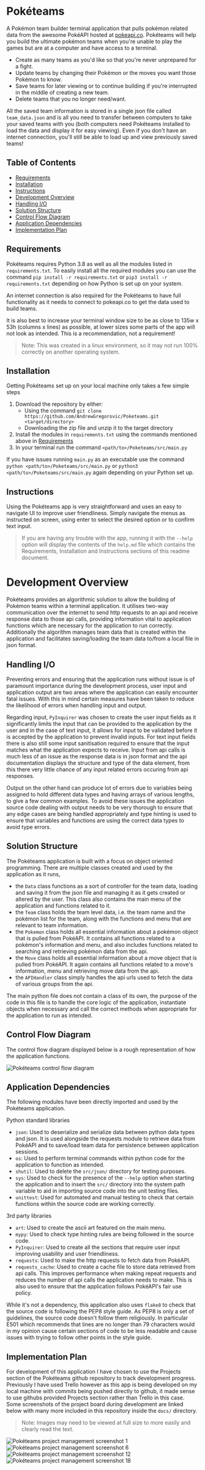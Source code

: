 # Pokéteams

A Pokémon team builder terminal application that pulls pokémon related data from the awesome PokéAPI hosted at [pokeapi.co](https://pokeapi.co). Pokéteams will help you build the ultimate pokémon teams when you're unable to play the games but are at a computer and have access to a terminal.

- Create as many teams as you'd like so that you're never unprepared for a fight.
- Update teams by changing their Pokémon or the moves you want those Pokémon to know.
- Save teams for later viewing or to continue building if you're interrupted in the middle of creating a new team.
- Delete teams that you no longer need/want.

All the saved team information is stored in a single json file called `team_data.json` and is all you need to transfer between computers to take your saved teams with you (both computers need Pokéteams installed to load the data and display it for easy viewing). Even if you don't have an internet connection, you'll still be able to load up and view previously saved teams!

## Table of Contents
- [Requirements](#requirements)
- [Installation](#installation)
- [Instructions](#instructions)
- [Development Overview](#development-overview)
- [Handling I/O](#handling-io)
- [Solution Structure](#solution-structure)
- [Control Flow Diagram](#control-flow-diagram)
- [Application Dependencies](#application-dependencies)
- [Implementation Plan](#implementation-plan)

## Requirements

Pokéteams requires Python 3.8 as well as all the modules listed in `requirements.txt`. To easily install all the required modules you can use the command `pip install -r requirements.txt` or `pip3 install -r requirements.txt` depending on how Python is set up on your system.

An internet connection is also required for the Pokéteams to have full functionality as it needs to connect to pokeapi.co to get the data used to build teams.

It is also best to increase your terminal window size to be as close to 135w x 53h (columns x lines) as possible, at lower sizes some parts of the app will not look as intended. This is a recommendation, not a requirement!

> Note: This was created in a linux environment, so it may not run 100% correctly on another operating system.

## Installation

Getting Pokéteams set up on your local machine only takes a few simple steps
1. Download the repository by either:
    - Using the command `git clone https://github.com/AndrewGregorovic/Poketeams.git <target/directory>`
    - Downloading the zip file and unzip it to the target directory
2. Install the modules in `requirements.txt` using the commands mentioned above in [Requirements](#requirements) 
3. In your terminal run the command `<path/to>/Poketeams/src/main.py`

If you have issues running `main.py` as an executable use the command `python <path/to>/Poketeams/src/main.py` or `python3 <path/to>/Poketeams/src/main.py` again depending on your Python set up.

## Instructions

Using the Pokéteams app is very straightforward and uses an easy to navigate UI to improve user friendliness. Simply navigate the menus as instructed on screen, using enter to select the desired option or to confirm text input.

> If you are having any trouble with the app, running it with the `--help` option will display the contents of the `help.md` file which contains the Requirements, Installation and Instructions sections of this readme document.

# Development Overview

Pokéteams provides an algorithmic solution to allow the building of Pokémon teams within a terminal application. It utilises two-way communication over the internet to send http requests to an api and receive response data to those api calls, providing information vital to application functions which are necessary for the application to run correctly. Additionally the algorithm manages team data that is created within the application and facilitates saving/loading the team data to/from a local file in json format.

## Handling I/O

Preventing errors and ensuring that the application runs without issue is of paramount importance during the development process, user input and application output are two areas where the application can easily encounter fatal issues. With this in mind certain measures have been taken to reduce the likelihood of errors when handling input and output.

Regarding input, `PyInquirer` was chosen to create the user input fields as it significantly limits the input that can be provided to the application by the user and in the case of text input, it allows for input to be validated before it is accepted by the application to prevent invalid inputs. For text input fields there is also still some input sanitisation required to ensure that the input matches what the application expects to receive. Input from api calls is much less of an issue as the response data is in json format and the api documentation displays the structure and type of the data element, from this there very little chance of any input related errors occuring from api responses.

Output on the other hand can produce lot of errors due to variables being assigned to hold different data types and having arrays of various lengths, to give a few common examples. To avoid these issues the application source code dealing with output needs to be very thorough to ensure that any edge cases are being handled appropriately and type hinting is used to ensure that variables and functions are using the correct data types to avoid type errors.

## Solution Structure

The Pokéteams application is built with a focus on object oriented programming. There are multiple classes created and used by the application as it runs,
- the `Data` class functions as a sort of controller for the team data, loading and saving it from the json file and managing it as it gets created or altered by the user. This class also contains the main menu of the application and functions related to it.
- the `Team` class holds the team level data, i.e. the team name and the pokémon list for the team, along with the functions and menu that are relevant to team information.
- the `Pokemon` class holds all essential information about a pokémon object that is pulled from PokéAPI. It contains all functions related to a pokémon's information and menu, and also includes functions related to searching and retrieving pokémon data from the api.
- the `Move` class holds all essential information about a move object that is pulled from PokéAPI. It again contains all functions related to a move's information, menu and retrieving move data from the api.
- the `APIHandler` class simply handles the api urls used to fetch the data of various groups from the api.

The main python file does not contain a class of its own, the purpose of the code in this file is to handle the core logic of the application, instantiate objects when necessary and call the correct methods when appropriate for the application to run as intended.

## Control Flow Diagram

The control flow diagram displayed below is a rough representation of how the application functions.

![Pokéteams control flow diagram](docs/t2a3_control_flow_diagram.png)

## Application Dependencies

The following modules have been directly imported and used by the Pokéteams application.

Python standard libraries
- `json`: Used to deserialize and serialize data between python data types and json. It is used alongside the requests module to retrieve data from PokéAPI and to save/load team data for persistence between application sessions.
- `os`: Used to perform terminal commands within python code for the application to function as intended.
- `shutil`: Used to delete the `src/json/` directory for testing purposes.
- `sys`: Used to check for the presence of the `--help` option when starting the application and to insert the `src/` directory into the system path variable to aid in importing source code into the unit testing files.
- `unittest`: Used for automated and manual testing to check that certain functions within the source code are working correctly.

3rd party libraries
- `art`: Used to create the ascii art featured on the main menu.
- `mypy`: Used to check type hinting rules are being followed in the source code.
- `PyInquirer`: Used to create all the sections that require user input improving usability and user friendliness.
- `requests`: Used to make the http requests to fetch data from PokéAPI.
- `requests_cache`: Used to create a cache file to store data retrieved from api calls. This improves performance when making repeat requests and reduces the number of api calls the application needs to make. This is also used to ensure that the application follows PokéAPI's fair use policy.

While it's not a dependency, this application also uses `flake8` to check that the source code is following the PEP8 style guide. As PEP8 is only a set of guidelines, the source code doesn't follow them religiously. In particular E501 which recommends that lines are no longer than 79 characters would in my opinion cause certain sections of code to be less readable and cause issues with trying to follow other points in the style guide.

## Implementation Plan

For development of this application I have chosen to use the Projects section of the Pokéteams github repository to track development progress. Previously I have used Trello however as this app is being developed on my local machine with commits being pushed directly to github, it made sense to use githubs provided Projects section rather than Trello in this case. Some screenshots of the project board during development are linked below with many more included in this repository inside the `docs/` directory.

> Note: Images may need to be viewed at full size to more easily and clearly read the text.

![Pokéteams project management screenshot 1](docs/t2a3_project_management_1.png)
![Pokéteams project management screenshot 6](docs/t2a3_project_management_6.png)
![Pokéteams project management screenshot 12](docs/t2a3_project_management_12.png)
![Pokéteams project management screenshot 18](docs/t2a3_project_management_18.png)